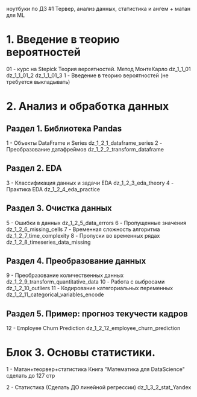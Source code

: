 ноутбуки по ДЗ #1 Тервер, анализ данных, статистика и ангем + матан для ML

# 1. Введение в теорию вероятностей
01 - курс на Stepick Теория вероятностей. Метод МонтеКарло
    dz_1_1_01
    dz_1_1_01_2
    dz_1_1_01_3
1 - Введение в теорию вероятностей (не требуется выкладывать)

# 2. Анализ и обработка данных
## Раздел 1. Библиотека Pandas
1 - Объекты DataFrame и Series
    dz_1_2_1_dataframe_series
2 - Преобразование датафреймов
    dz_1_2_2_transform_dataframe

## Раздел 2. EDA
3 - Классификация данных и задачи EDA
    dz_1_2_3_eda_theory
4 - Практика EDA
    dz_1_2_4_eda_practice

## Раздел 3. Очистка данных
5 - Ошибки в данных
    dz_1_2_5_data_errors
6 - Пропущенные значения
    dz_1_2_6_missing_cells
7 - Временная сложность алгоритма
    dz_1_2_7_time_complexity
8 - Пропуски во временных рядах
    dz_1_2_8_timeseries_data_missing

## Раздел 4. Преобразование данных
9 - Преобразование количественных данных
    dz_1_2_9_transform_quantitative_data
10 - Работа с выбросами
    dz_1_2_10_outliers
11 - Кодирование категориальных переменных
    dz_1_2_11_categorical_variables_encode

## Раздел 5. Пример: прогноз текучести кадров
12 - Employee Churn Prediction
    dz_1_2_12_employee_churn_prediction

# Блок 3. Основы статистики.
1 - Матан+теорвер+статистика Книга "Математика для DataScience"
    cделать до 127 стр

2 - Статистика  (Сделать ДО линейной регрессии)
    dz_1_3_2_stat_Yandex